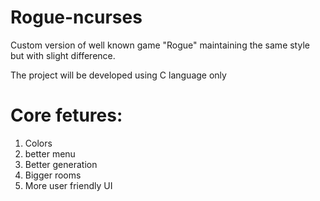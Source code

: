 # Rogue-ncurses
Custom version of well known game "Rogue" maintaining the same style but with slight difference.


The project will be developed using C language only


# Core fetures:
 1. Colors
 2. better menu
 3. Better generation
 4. Bigger rooms
 5. More user friendly UI

